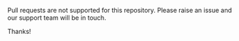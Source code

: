 
Pull requests are not supported for this repository. Please raise an issue and our support team will be in touch.

Thanks!
